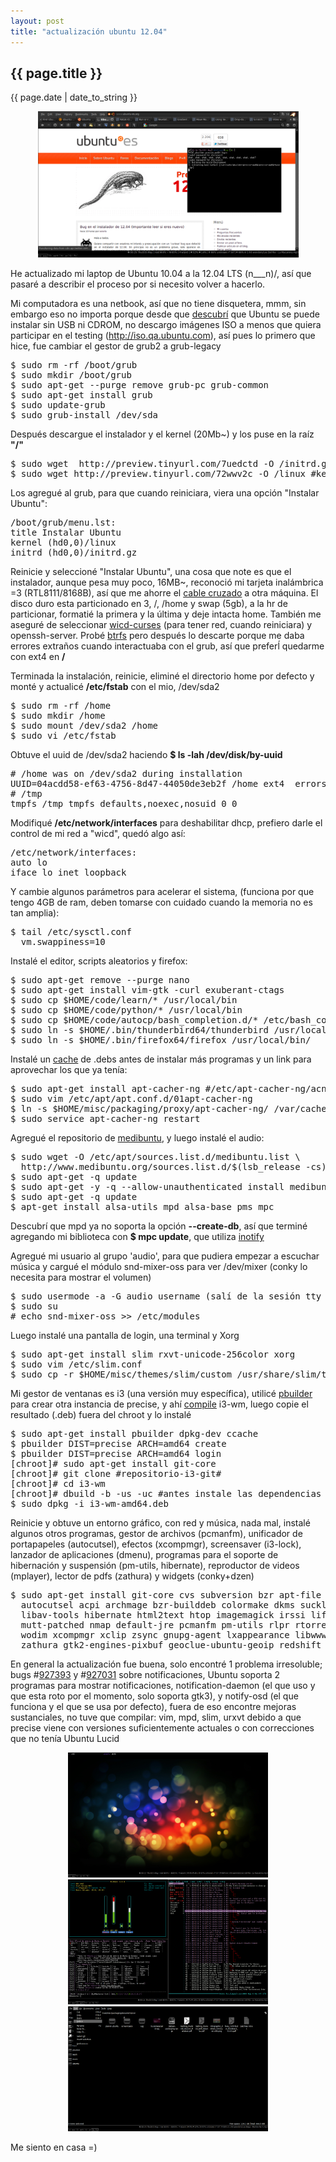 ```yaml
---
layout: post
title: "actualización ubuntu 12.04"
---
```


## {{ page.title }}

<p class="date">{{ page.date | date_to_string }}</p>

<p align="center" id="img"><a href="/assets/img/49.png"><img src="/assets/img/49.png" style="width: 417px; height: 234px;"></a></p>

He actualizado mi laptop de Ubuntu 10.04 a la 12.04 LTS (n___n)/, así que pasaré a describir el proceso por si necesito volver a hacerlo.

Mi computadora es una netbook, así que no tiene disquetera, mmm, sin embargo eso no importa porque desde que [descubrí](http://chilicuil.github.com/all/os/2010/05/19/ubuntu-desde-windows-nowubi-netinstaller.html) que Ubuntu se puede instalar sin USB ni CDROM, no descargo imágenes ISO a menos que quiera participar en el testing (<http://iso.qa.ubuntu.com>), así pues lo primero que hice, fue cambiar el gestor de grub2 a grub-legacy

<pre class="sh_sh">
$ sudo rm -rf /boot/grub
$ sudo mkdir /boot/grub
$ sudo apt-get --purge remove grub-pc grub-common
$ sudo apt-get install grub
$ sudo update-grub
$ sudo grub-install /dev/sda
</pre>

Después descargue el instalador y el kernel (20Mb~) y los puse en la raíz **"/"**

<pre class="sh_sh">
$ sudo wget  http://preview.tinyurl.com/7uedctd -O /initrd.gz #instalador
$ sudo wget http://preview.tinyurl.com/72wwv2c -O /linux #kernel
</pre>

Los agregué al grub, para que cuando reiniciara, viera una opción "Instalar Ubuntu":

<pre class="sh_properties">
/boot/grub/menu.lst:
title Instalar Ubuntu
kernel (hd0,0)/linux
initrd (hd0,0)/initrd.gz
</pre>

Reinicie y seleccioné "Instalar Ubuntu", una cosa que note es que el instalador, aunque pesa muy poco, 16MB~, reconoció mi tarjeta inalámbrica =3 (RTL8111/8168B), así que me ahorre el [cable cruzado](http://chilicuil.github.com/all/random/2010/12/14/compartir-conexion-pc-a-pc.html) a otra máquina. El disco duro esta particionado en 3, /, /home y swap (5gb), a la hr de particionar, formatié la primera y la última y deje intacta home. También me aseguré de seleccionar [wicd-curses](http://chilicuil.github.com/all/random/2010/12/07/conexion-alambrica-inalambrica-al-mismo-tiempo.html) (para tener red, cuando reiniciara) y openssh-server. Probé [btrfs](http://en.wikipedia.org/wiki/Btrfs) pero después lo descarte porque me daba errores extraños cuando interactuaba con el grub, así que preferĺ quedarme con ext4 en **/**

Terminada la instalación, reinicie, eliminé el directorio home por defecto y monté y actualicé **/etc/fstab** con el mio, /dev/sda2

<pre class="sh_sh">
$ sudo rm -rf /home
$ sudo mkdir /home
$ sudo mount /dev/sda2 /home
$ sudo vi /etc/fstab
</pre>

Obtuve el uuid de /dev/sda2 haciendo **$ ls -lah /dev/disk/by-uuid**

<pre>
# /home was on /dev/sda2 during installation
UUID=04acdd58-ef63-4756-8d47-44050de3eb2f /home ext4  errors=remount-ro 0 1
# /tmp
tmpfs /tmp tmpfs defaults,noexec,nosuid 0 0
</pre>

Modifiqué **/etc/network/interfaces** para deshabilitar dhcp, prefiero darle el control de mi red a "wicd", quedó algo así:

<pre class="sh_properties">
/etc/network/interfaces:
auto lo
iface lo inet loopback
</pre>

Y cambie algunos parámetros para acelerar el sistema, (funciona por que tengo 4GB de ram, deben tomarse con cuidado cuando la memoria no es tan amplia):

<pre class="sh_properties">
$ tail /etc/sysctl.conf
  vm.swappiness=10
</pre>

Instalé el editor, scripts aleatorios y firefox:

<pre class="sh_sh">
$ sudo apt-get remove --purge nano
$ sudo apt-get install vim-gtk -curl exuberant-ctags
$ sudo cp $HOME/code/learn/* /usr/local/bin
$ sudo cp $HOME/code/python/* /usr/local/bin
$ sudo cp $HOME/code/autocp/bash_completion.d/* /etc/bash_completion.d/
$ sudo ln -s $HOME/.bin/thunderbird64/thunderbird /usr/local/bin/
$ sudo ln -s $HOME/.bin/firefox64/firefox /usr/local/bin/
</pre>

Instalé un [cache](http://chilicuil.github.com/all/os/2011/11/18/cache-de-paquetes-deb.html) de .debs antes de instalar más programas y un link para aprovechar los que ya tenía:

<pre class="sh_sh">
$ sudo apt-get install apt-cacher-ng #/etc/apt-cacher-ng/acng.conf //9999
$ sudo vim /etc/apt/apt.conf.d/01apt-cacher-ng
$ ln -s $HOME/misc/packaging/proxy/apt-cacher-ng/ /var/cache/apt-cacher-ng
$ sudo service apt-cacher-ng restart
</pre>

Agregué el repositorio de [medibuntu](http://medibuntu.org/), y luego instalé el audio:

<pre class="sh_sh">
$ sudo wget -O /etc/apt/sources.list.d/medibuntu.list \
  http://www.medibuntu.org/sources.list.d/$(lsb_release -cs).list
$ sudo apt-get -q update
$ sudo apt-get -y -q --allow-unauthenticated install medibuntu-keyring
$ sudo apt-get -q update
$ apt-get install alsa-utils mpd alsa-base pms mpc
</pre>

Descubrí que mpd ya no soporta la opción **--create-db**, así que terminé agregando mi biblioteca con **$ mpc update**, que utiliza [inotify](http://en.wikipedia.org/wiki/Inotify)

Agregué mi usuario al grupo 'audio', para que pudiera empezar a escuchar música y cargué el módulo snd-mixer-oss para ver /dev/mixer (conky lo necesita para mostrar el volumen)

<pre class="sh_sh">
$ sudo usermode -a -G audio username (salí de la sesión tty y volví a entrar)
$ sudo su
# echo snd-mixer-oss >> /etc/modules
</pre>

Luego instalé una pantalla de login, una terminal y Xorg

<pre class="sh_sh">
$ sudo apt-get install slim rxvt-unicode-256color xorg
$ sudo vim /etc/slim.conf
$ sudo cp -r $HOME/misc/themes/slim/custom /usr/share/slim/themes
</pre>

Mi gestor de ventanas es i3 (una versión muy específica), utilicé [pbuilder](http://viajemotu.wordpress.com/2010/08/10/notas-sobre-pbuilder/) para crear otra instancia de precise, y ahí [compile](http://chilicuil.github.com/all/random/2010/06/16/i3-ebf3.html) i3-wm, luego copie el resultado (.deb) fuera del chroot y lo instalé

<pre class="sh_sh">
$ sudo apt-get install pbuilder dpkg-dev ccache
$ pbuilder DIST=precise ARCH=amd64 create
$ pbuilder DIST=precise ARCH=amd64 login
[chroot]# sudo apt-get install git-core
[chroot]# git clone #repositorio-i3-git#
[chroot]# cd i3-wm
[chroot]# dbuild -b -us -uc #antes instale las dependencias
$ sudo dpkg -i i3-wm-amd64.deb
</pre>

Reinicie y obtuve un entorno gráfico, con red y música, nada mal, instalé algunos otros programas, gestor de archivos (pcmanfm), unificador de portapapeles (autocutsel), efectos (xcompmgr), screensaver (i3-lock), lanzador de aplicaciones (dmenu), programas para el soporte de hibernación y suspensión (pm-utils, hibernate), reproductor de videos (mplayer), lector de pdfs (zathura) y widgets (conky+dzen)

<pre class="sh_sh">
$ sudo apt-get install git-core cvs subversion bzr apt-file synaptic unzip zip rar unrar
  autocutsel acpi archmage bzr-builddeb colormake dkms suckless-tools feh notify-osd
  libav-tools hibernate html2text htop imagemagick irssi liferea mkvtoolnix mpgtx mplayer
  mutt-patched nmap default-jre pcmanfm pm-utils rlpr rtorrent sox tree unetbootin wget
  wodim xcompmgr xclip zsync gnupg-agent lxappearance libwww-perl i3lock virtaal conky-cli
  zathura gtk2-engines-pixbuf geoclue-ubuntu-geoip redshift #dzen2 - $HOME/code/dzen2/dzen2
</pre>

En general la actualización fue buena, solo encontré 1 problema irresoluble; bugs #[927393](https://bugs.launchpad.net/ubuntu/+source/gdk-pixbuf/+bug/927393) y #[927031](https://bugs.launchpad.net/ubuntu/+source/notification-daemon/+bug/927031) sobre notificaciones, Ubuntu soporta 2 programas para mostrar notificaciones, notification-daemon (el que uso y que esta roto por el momento, solo soporta gtk3), y notify-osd (el que funciona y el que se usa por defecto), fuera de eso encontre mejoras sustanciales, no tuve que compilar: vim, mpd, slim, urxvt debido a que precise viene con versiones suficientemente actuales o con correcciones que no tenía Ubuntu Lucid

<p align="center" id="img"><a href="/assets/img/50.png"><img src="/assets/img/50.png" style="width: 320px; height: 200px;"></a> <a href="/assets/img/51.png"><img src="/assets/img/51.png" style="width: 320px; height: 200px;"></a> <a href="/assets/img/52.png"><img src="/assets/img/52.png" style="width: 320px; height: 200px;"></a></p>

Me siento en casa =)
